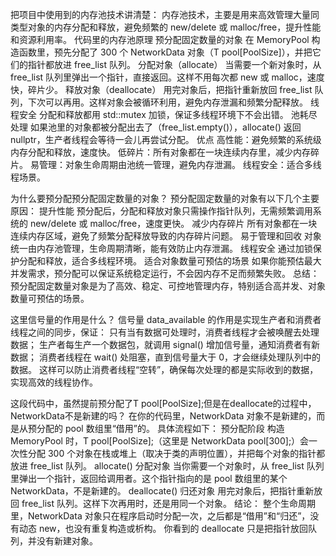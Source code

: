 把项目中使用到的内存池技术讲清楚：
内存池技术，主要是用来高效管理大量同类型对象的内存分配和释放，避免频繁的 new/delete 或 malloc/free，提升性能和资源利用率。
代码里的内存池原理
预分配固定数量的对象
在 MemoryPool 构造函数里，预先分配了 300 个 NetworkData 对象（T pool[PoolSize]），并把它们的指针都放进 free_list 队列。
分配对象（allocate）
当需要一个新对象时，从 free_list 队列里弹出一个指针，直接返回。这样不用每次都 new 或 malloc，速度快，碎片少。
释放对象（deallocate）
用完对象后，把指针重新放回 free_list 队列，下次可以再用。这样对象会被循环利用，避免内存泄漏和频繁分配释放。
线程安全
分配和释放都用 std::mutex 加锁，保证多线程环境下不会出错。
池耗尽处理
如果池里的对象都被分配出去了（free_list.empty()），allocate() 返回 nullptr，生产者线程会等待一会儿再尝试分配。
优点
高性能：避免频繁的系统级内存分配和释放，速度快。
低碎片：所有对象都在一块连续内存里，减少内存碎片。
易管理：对象生命周期由池统一管理，避免内存泄漏。
线程安全：适合多线程场景。


为什么要预分配预分配固定数量的对象？
预分配固定数量的对象有以下几个主要原因：
提升性能
预分配后，分配和释放对象只需操作指针队列，无需频繁调用系统的 new/delete 或 malloc/free，速度更快。
减少内存碎片
所有对象都在一块连续内存区域，避免了频繁分配释放导致的内存碎片问题。
易于管理和回收
对象统一由内存池管理，生命周期清晰，能有效防止内存泄漏。
线程安全
通过加锁保护分配和释放，适合多线程环境。
适合对象数量可预估的场景
如果你能预估最大并发需求，预分配可以保证系统稳定运行，不会因内存不足而频繁失败。
总结：
预分配固定数量对象是为了高效、稳定、可控地管理内存，特别适合高并发、对象数量可预估的场景。


这里信号量的作用是什么？
信号量 data_available 的作用是实现生产者和消费者线程之间的同步，保证：
只有当有数据可处理时，消费者线程才会被唤醒去处理数据；
生产者每生产一个数据包，就调用 signal() 增加信号量，通知消费者有新数据；
消费者线程在 wait() 处阻塞，直到信号量大于 0，才会继续处理队列中的数据。
这样可以防止消费者线程“空转”，确保每次处理的都是实际收到的数据，实现高效的线程协作。


这段代码中，虽然提前预分配了T pool[PoolSize];但是在deallocate的过程中，NetworkData不是新建的吗？
在你的代码里，NetworkData 对象不是新建的，而是从预分配的 pool 数组里“借用”的。
具体流程如下：
预分配阶段
构造 MemoryPool 时，T pool[PoolSize];（这里是 NetworkData pool[300];）会一次性分配 300 个对象在栈或堆上（取决于类的声明位置），并把每个对象的指针都放进 free_list 队列。
allocate() 分配对象
当你需要一个对象时，从 free_list 队列里弹出一个指针，返回给调用者。这个指针指向的是 pool 数组里的某个 NetworkData，不是新建的。
deallocate() 归还对象
用完对象后，把指针重新放回 free_list 队列。这样下次再用时，还是用同一个对象。
结论：
整个生命周期里，NetworkData 对象只在程序启动时分配一次，之后都是“借用”和“归还”，没有动态 new，也没有重复构造或析构。
你看到的 deallocate 只是把指针放回队列，并没有新建对象。
